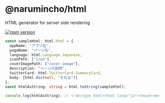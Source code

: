 # @narumincho/html

HTML generator for server side rendering

[![npm version](https://badge.fury.io/js/%40narumincho%2Fhtml.svg)](https://badge.fury.io/js/%40narumincho%2Fhtml)

```ts
const sampleHtml: html.Html = {
  appName: "アプリ名",
  pageName: "ページ名",
  language: html.Language.Japanese,
  iconPath: ["icon"],
  coverImagePath: ["cover-image"],
  description: "ページの説明",
  twitterCard: html.TwitterCard.SummaryCard,
  body: [html.div(null, "それな")]
};
const htmlAsString: string = html.toString(sampleHtml);

console.log(htmlAsString); // <!doctype html><html lang="ja"><head><meta charset="utf-8"><meta name="viewport" content="width=device-width,initial-scale=1.0"><title>ページ名</title><meta name="description" content="ページの説明"><link rel="icon" href="/icon"><meta name="twitter:card" content="summary"><meta property="og:title" content="ページ名"><meta property="og:site_name" content="アプリ名"><meta property="og:description" content="ページの説明"></head><body><div>それな</div></body></html>
```
